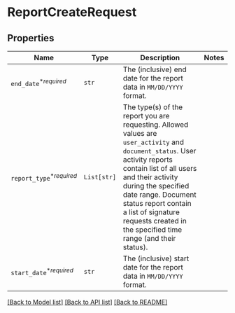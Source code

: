 # ReportCreateRequest



## Properties
Name | Type | Description | Notes
------------ | ------------- | ------------- | -------------
| `end_date`<sup>*_required_</sup> | ```str``` |  The (inclusive) end date for the report data in `MM/DD/YYYY` format.  |  |
| `report_type`<sup>*_required_</sup> | ```List[str]``` |  The type(s) of the report you are requesting. Allowed values are `user_activity` and `document_status`. User activity reports contain list of all users and their activity during the specified date range. Document status report contain a list of signature requests created in the specified time range (and their status).  |  |
| `start_date`<sup>*_required_</sup> | ```str``` |  The (inclusive) start date for the report data in `MM/DD/YYYY` format.  |  |

[[Back to Model list]](../README.md#documentation-for-models) [[Back to API list]](../README.md#documentation-for-api-endpoints) [[Back to README]](../README.md)

